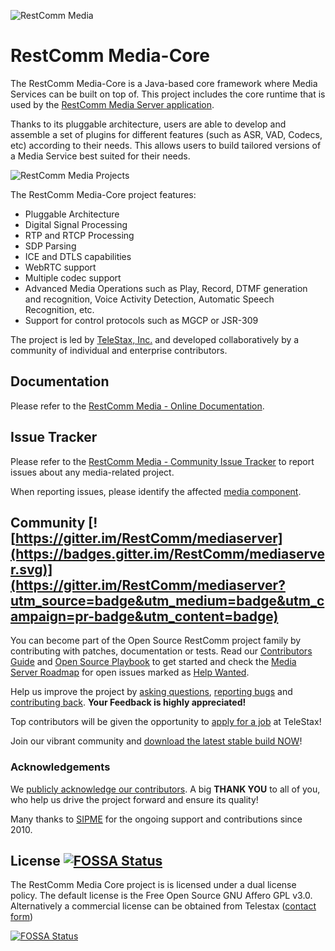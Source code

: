 ![RestComm Media](https://github.com/RestComm/media-core/blob/master/logo.png)

# RestComm Media-Core

The RestComm Media-Core is a Java-based core framework where Media Services can be built on top of.
This project includes the core runtime that is used by the [RestComm Media Server application](https://github.com/RestComm/media-server-standalone).

Thanks to its pluggable architecture, users are able to develop and assemble a set of plugins for different features (such as ASR, VAD, Codecs, etc) according to their needs.
This allows users to build tailored versions of a Media Service best suited for their needs.

![RestComm Media Projects](http://www.plantuml.com/plantuml/png/TL1B2iCW4Drx2ib-2j5j5hdADDeY-0bgUlvEJB6YPEFuvdtWpPeondmuosYO5swPJquhWx25g2UEYP-VWNq6LqYQ0vTq_EW8bEmLsk2lc3yS3BiztiR3N7GNcEz4eX69Ev5iH9Anim5V06fsjn3zedeUfU3FHh35eiEoOaPFIMiwhzehElCN)


The RestComm Media-Core project features:
* Pluggable Architecture
* Digital Signal Processing
* RTP and RTCP Processing
* SDP Parsing
* ICE and DTLS capabilities
* WebRTC support
* Multiple codec support
* Advanced Media Operations such as Play, Record, DTMF generation and recognition, Voice Activity Detection, Automatic Speech Recognition, etc.
* Support for control protocols such as MGCP or JSR-309

The project is led by [TeleStax, Inc.](http://www.telestax.com) and developed collaboratively by a community of individual and enterprise contributors.

## Documentation

Please refer to the [RestComm Media - Online Documentation](http://documentation.telestax.com/core/media_server/Media_Server_User_Guide.html).

## Issue Tracker

Please refer to the [RestComm Media - Community Issue Tracker](https://telestax.atlassian.net/projects/RMS/issues) to report issues about any media-related project.

When reporting issues, please identify the affected [media component](https://telestax.atlassian.net/projects/RMS?selectedItem=com.atlassian.jira.jira-projects-plugin:components-page).

## Community [![https://gitter.im/RestComm/mediaserver](https://badges.gitter.im/RestComm/mediaserver.svg)](https://gitter.im/RestComm/mediaserver?utm_source=badge&utm_medium=badge&utm_campaign=pr-badge&utm_content=badge)

You can become part of the Open Source RestComm project family by contributing with patches, documentation or tests. Read our [Contributors Guide](https://github.com/RestComm/restcomm/wiki/Contribute-to-RestComm) and [Open Source Playbook](https://telestax.com/wp-content/uploads/2016/04/TeleStaxOpenSourcePlaybook.pdf) to get started and check the [Media Server Roadmap](https://github.com/RestComm/mediaserver/milestones) for open issues marked as [Help Wanted](https://github.com/RestComm/mediaserver/issues?q=is%3Aissue+is%3Aopen+label%3Ahelp-wanted).

Help us improve the project by [asking questions](https://groups.google.com/forum/#!forum/restcomm), [reporting bugs](https://telestax.atlassian.net/projects/RMS/issues) and [contributing back](https://github.com/RestComm/media-core/pulls).
**Your Feedback is highly appreciated!**

Top contributors will be given the opportunity to [apply for a job](https://telestax.com/jobs/) at TeleStax!

Join our vibrant community and [download the latest stable build NOW](https://www.restcomm.com/downloads/)!

### Acknowledgements

We [publicly acknowledge our contributors]((http://www.telestax.com/opensource/acknowledgments/)). A big **THANK YOU** to all of you, who help us drive the project forward and ensure its quality!

Many thanks to [SIPME](https://www.sipme.me/) for the ongoing support and contributions since 2010.

## License [![FOSSA Status](https://app.fossa.io/api/projects/git%2Bhttps%3A%2F%2Fgithub.com%2FRestComm%2Fmediaserver.svg?type=shield)](https://app.fossa.io/projects/git%2Bhttps%3A%2F%2Fgithub.com%2FRestComm%2Fmediaserver?ref=badge_shield)

The RestComm Media Core project is is licensed under a dual license policy. The default license is the Free Open Source GNU Affero GPL v3.0.
Alternatively a commercial license can be obtained from Telestax ([contact form](https://www.restcomm.com/contact/))




[![FOSSA Status](https://app.fossa.io/api/projects/git%2Bhttps%3A%2F%2Fgithub.com%2FRestComm%2Fmediaserver.svg?type=large)](https://app.fossa.io/projects/git%2Bhttps%3A%2F%2Fgithub.com%2FRestComm%2Fmediaserver?ref=badge_large)


